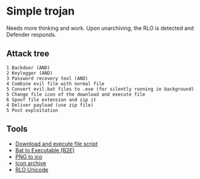 # Simple trojan

Needs more thinking and work. Upon unarchiving, the RLO is detected and Defender responds.

## Attack tree
```
1 Backdoor (AND)
2 Keylogger (AND)
3 Password recovery tool (AND)
4 Combine evil file with normal file
5 Convert evil.bat files to .exe (for silently running in background)
5 Change file icon of the download and execute file
6 Spoof file extension and zip it
4 Deliver payload (use zip file)
5 Post exploitation
```

## Tools

* [Download and execute file script](https://github.com/tymyrddin/nirridit/blob/main/deliver/download-and-execute.bat)
* [Bat to Executable (B2E)](https://github.com/tokyoneon/B2E/blob/master/Bat_To_Exe_Converter.zip)
* [PNG to ico](https://cloudconvert.com/png-to-ico)
* [Icon archive](https://iconarchive.com/)
* [RLO Unicode](https://unicode-explorer.com/c/202E)
